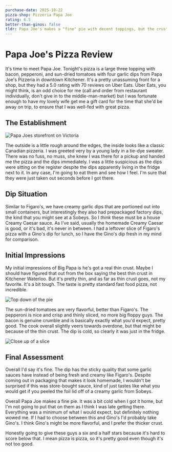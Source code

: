 ```yaml
---
purchase-date: 2025-10-22
pizza-shop: Pizzeria Papa Joe
rating: 6.5
better-than-ginos: false
tldr: Papa Joe's makes a "fine" pie with decent toppings, but the crust and dip have room for improvement.
---
```


# Papa Joe's Pizza Review

It's time to meet Papa Joe. Tonight's pizza is a large three topping with bacon, pepperoni, and sun-dried tomatoes with four garlic dips from Papa Joe's Pizzeria in downtown Kitchener. It's a pretty unassuming front for a shop, but they had a 5.0 rating with 70 reviews on Uber Eats. Uber Eats, you might think, is an odd choice for me (call and order from restaurant individually, don't give in to the middle-man-market) but I was fortunate enough to have my lovely wife get me a gift card for the time that she'd be away on trip, to ensure that I was well-fed with great pizza.

## The Establishment

![Papa Joes storefront on Victoria](local/papa-joes-place.webp)

The outside is a little rough around the edges, the inside looks like a classic Canadian pizzeria. I was greeted very by a young lady in a tie-dye sweater. There was no fuss, no muss, she knew I was there for a pickup and handed me the pizza and the dips immediately. I was a little suspicious as the dips were sitting on the register despite the dips apparently living in the fridge next to it. In any case, I'm going to eat them and see how I feel. I'm sure that they were just taken out seconds before I got there.

## Dip Situation

Similar to Figaro's, we have creamy garlic dips that are portioned out into small containers, but interestingly they also had prepackaged factory dips, the kind that you might see at a Sobeys. So I _think_ these must be a house Creamy Caesar sauce. As I've said, usually the homemade Creamy Caesar is good, or it's bad, it's never in between. I had a leftover slice of Figaro's pizza with a Gino's dip for lunch, so I have the Gino's dip fresh in my mind for comparison.

## Initial Impressions

My initial impressions of Big Papa is he's got a real thin crust. Maybe I should have figured that out from the box saying the best thin crust in Kitchener Waterloo. But it's pretty thin, and as far as thin crust goes, not my favorite. It's a bit tough. The taste is pretty standard fast food pizza, not incredible. 

![Top down of the pie](local/papa-joes-td.webp)

The sun-dried tomatoes are very flavorful, better than Figaro's. The pepperoni is nice and crisp and thinly sliced, no more big floppy guys. The bacon is genuine crumble and is basically exactly what you'd expect, pretty good. The cook overall slightly veers towards overdone, but that might be because of the thin crust. The dip is cold, so clearly it was just in the fridge.

![Close up of a slice](local/papa-joes-closeup.webp)

## Final Assessment

Overall I'd say it's fine. The dip has the sticky quality that some garlic sauces have instead of being fresh and creamy like Figaro's. Despite coming out in packaging that makes it look homemade, I wouldn't be surprised if this was store-bought sauce, kind of just tastes like what you would get if you peeled the foil lid off of a creamy garlic from Sobeys.

Overall Papa Joe makes a fine pie. It was a bit cold when I got it home, but I'm not going to put that on them as I think I was late getting there. Everything was a minimum of what I would expect, but definitely nothing wowed me. If I had to choose between this and Gino's I'd probably take Gino's. I think Gino's might be more flavorful, and I prefer the thicker crust.

Honestly going to give these guys a six and a half stars because it's hard to score below that. I mean pizza is pizza, so it's pretty good even though it's not too good.
